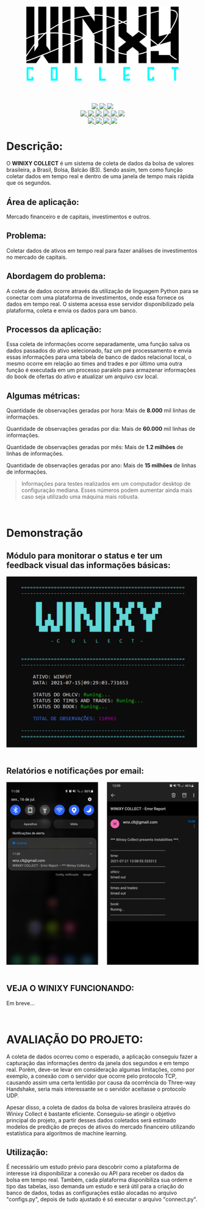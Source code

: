 <h1 align="center">
  <br>
  <img src="images/logo.png" width="400">
  <br><br>
</h1>

<p align="center"> 
  <a href="https://www.linkedin.com/in/julioerk/">
    <img src="https://img.shields.io/badge/LinkedIn-0077B5?style=for-the-badge&logo=linkedin&logoColor=white">
  </a>
  <a href="https://www.linkedin.com/in/julioerk/">
    <img src="https://img.shields.io/badge/GitLab-330F63?style=for-the-badge&logo=gitlab&logoColor=white">
  </a>
  </a>
  <a href="https://www.linkedin.com/in/julioerk/">
    <img src="https://img.shields.io/badge/Kaggle-20BEFF?style=for-the-badge&logo=Kaggle&logoColor=white">
  </a>
  <br>
  <a href="https://www.python.org/">
    <img src="https://img.shields.io/badge/Python-3776AB?style=for-the-badge&logo=python&logoColor=white">
  </a>
  <a href="https://pandas.pydata.org/">
    <img src="https://img.shields.io/badge/Pandas-2C2D72?style=for-the-badge&logo=pandas&logoColor=white">
  </a>
  <a href="https://numpy.org/">
    <img src="https://img.shields.io/badge/Numpy-777BB4?style=for-the-badge&logo=numpy&logoColor=white">
  </a>
  <a href="https://www.postgresql.org/">
    <img src="https://img.shields.io/badge/PostgreSQL-316192?style=for-the-badge&logo=postgresql&logoColor=white">
  </a>
  <a href="https://www.docker.com/">
    <img src="https://img.shields.io/badge/Docker-2CA5E0?style=for-the-badge&logo=docker&logoColor=white">
  </a>
  <a href="https://docs.conda.io/en/latest/">
    <img src="https://img.shields.io/badge/conda-342B029.svg?&style=for-the-badge&logo=anaconda&logoColor=white">
  </a>
  <br>
  <a href="https://www.gnu.org/distros/free-distros.html">
    <img src="https://img.shields.io/badge/Linux-FCC624?style=for-the-badge&logo=linux&logoColor=black">
  </a>
  </a>
  <a href="https://archlinux.org/">
    <img src="https://img.shields.io/badge/Arch_Linux-1793D1?style=for-the-badge&logo=arch-linux&logoColor=white">
  </a>
  <a href="https://www.redhat.com/">
    <img src="https://img.shields.io/badge/Red%20Hat-EE0000?style=for-the-badge&logo=redhat&logoColor=white">
  </a>
  <a href="https://www.vim.org/">
    <img src="https://img.shields.io/badge/VIM-%2311AB00.svg?&style=for-the-badge&logo=vim&logoColor=white">
  </a>
</p>

# **Descrição:**
O **WINIXY COLLECT** é um sistema de coleta de dados da bolsa de valores brasileira, a Brasil, Bolsa, Balcão (B3). Sendo assim, tem como função coletar dados em tempo real e dentro de uma janela de tempo mais rápida que os segundos.

## **Área de aplicação:**
Mercado financeiro e de capitais, investimentos e outros.

## **Problema:**
Coletar dados de ativos em tempo real para fazer análises de investimentos no mercado de capitais.

## **Abordagem do problema:**
A coleta de dados ocorre através da utilização de linguagem Python para se conectar com uma plataforma de investimentos, onde essa fornece os dados em tempo real. O sistema acessa esse servidor disponibilizado pela plataforma, coleta e envia os dados para um banco.

## **Processos da aplicação:**
Essa coleta de informações ocorre separadamente, uma função salva os dados passados do ativo selecionado, faz um pré processamento e envia essas informações para uma tabela de banco de dados relacional local, o mesmo ocorre em relação ao times and trades e por último uma outra função é executada em um processo paralelo para armazenar informações do book de ofertas do ativo e atualizar um arquivo csv local. 


## **Algumas métricas:**

Quantidade de observações geradas por hora:
Mais de **8.000** mil linhas de informações.

Quantidade de observações geradas por dia:
Mais de **60.000** mil linhas de informações.

Quantidade de observações geradas por mês:
Mais de **1.2 milhões** de linhas de informações.

Quantidade de observações geradas por ano:
Mais de **15 milhões** de linhas de informações.

> Informações para testes realizados em um computador desktop de configuração mediana. Esses números podem aumentar ainda mais caso seja utilizado uma máquina mais robusta.

<br>

# **Demonstração**


## **Módulo para monitorar o status e ter um feedback visual das informações básicas:**
<img src="images/visual.png" width="500"> <br /> <br />

## **Relatórios e notificações por email:**

<img src="images/email.png" width="700"> <br /> <br />

## **VEJA O WINIXY FUNCIONANDO:**
Em breve...

<br>

# **AVALIAÇÃO DO PROJETO:**
A coleta de dados ocorreu como o esperado, a aplicação conseguiu fazer a capturação das informações dentro da janela dos segundos e em tempo real. Porém, deve-se levar em consideração algumas limitações, como por exemplo, a conexão com o servidor que ocorre pelo protocolo TCP, causando assim uma certa lentidão por causa da ocorrência do Three-way Handshake, seria mais interessante se o servidor aceitasse o protocolo UDP.

Apesar disso, a coleta de dados da bolsa de valores brasileira através do Winixy Collect é bastante eficiente. Conseguiu-se atingir o objetivo principal do projeto, a partir desses dados coletados será estimado modelos de predição de preços de ativos do mercado financeiro utilizando estatística para algoritmos de machine learning.

## **Utilização:**
É necessário um estudo prévio para descobrir como a plataforma de interesse irá disponibilizar a conexão ou API para receber os dados da bolsa em tempo real. Também, cada plataforma disponibiliza sua ordem e tipo das tabelas, isso demanda um estudo e será útil para a criação do banco de dados, todas as configurações estão alocadas no arquivo "configs.py", depois de tudo ajustado é só executar o arquivo "connect.py".
